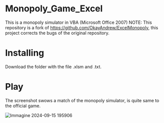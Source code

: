 # Monopoly_Game_Excel
This is a monopoly simulator in VBA (Microsoft Office 2007)
NOTE: This repository is a fork of https://github.com/OkayAndrew/ExcelMonopoly, this project corrects the bugs of the original repository.
# Installing 
Download the folder with the file .xlsm and .txt.
# Play
The screenshot swows a match of the monopoly simulator, is quite same to the official game.

![Immagine 2024-09-15 195906](https://github.com/user-attachments/assets/fb876c76-0aee-4d27-a54e-164fc88ba3b8)
